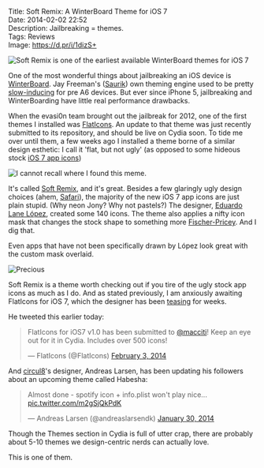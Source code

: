 Title: Soft Remix: A WinterBoard Theme for iOS 7  
Date: 2014-02-02 22:52  
Description: Jailbreaking = themes.  
Tags: Reviews  
Image: https://d.pr/i/1dizS+  

![Soft Remix is one of the earliest available WinterBoard themes for iOS 7][1]

One of the most wonderful things about jailbreaking an iOS device is [WinterBoard][2]. Jay Freeman's ([Saurik][3]) own theming engine used to be pretty [slow-inducing][4] for pre A6 devices. But ever since iPhone 5, jailbreaking and WinterBoarding have little real performance drawbacks. 

When the evasi0n team brought out the jailbreak for 2012, one of the first themes I installed was [FlatIcons][5]. An update to that theme was just recently submitted to its repository, and should be live on Cydia soon. To tide me over until them, a few weeks ago I installed a theme borne of a similar design esthetic: I call it 'flat, but not ugly' (as opposed to some hideous stock [iOS 7 app icons][6])

![I cannot recall where I found this meme.][7]
<!-- {style="max-width: 75%;"} -->

It's called [Soft Remix][8], and it's great. Besides a few glaringly ugly design choices (ahem, [Safari][9]), the majority of the new iOS 7 app icons are just plain stupid. (Why neon Jony? Why not pastels?) The designer, [Eduardo Lane López][10], created some 140 icons. The theme also applies a nifty icon mask that changes the stock shape to something more [Fischer-Pricey][11]. And I dig that. 

Even apps that have not been specifically drawn by López look great with the custom mask overlaid. 

![Precious][12]

Soft Remix is a theme worth checking out if you tire of the ugly stock app icons as much as I do. And as stated previously, I am anxiously awaiting FlatIcons for iOS 7, which the designer has been [teasing][13] for weeks. 

He tweeted this earlier today:

<blockquote lang="en"><p>FlatIcons for iOS7 v1.0 has been submitted to <a href="https://twitter.com/macciti" title="Macciti on Twitter">@macciti</a>! Keep an eye out for it in Cydia. Includes over 500 icons!</p>&mdash; FlatIcons (@FlatIcons) <a href="https://twitter.com/FlatIcons/status/430179506523889665" title="FlatIcons on Twitter">February 3, 2014</a></blockquote>

And [circul8][14]'s designer, Andreas Larsen, has been updating his followers about an upcoming theme called Habesha:

<blockquote lang="en"><p>Almost done - spotify icon + info.plist won&#39;t play nice... <a href="http://t.co/m2gSjQkPdK" title="Habesha theme teaser">pic.twitter.com/m2gSjQkPdK</a></p>&mdash; Andreas Larsen (@andreaslarsendk) <a href="https://twitter.com/andreaslarsendk/status/428945236166180864" title="Andreas Larsen on Twitter">January 30, 2014</a></blockquote>

Though the Themes section in Cydia is full of utter crap, there are probably about 5-10 themes we design-centric nerds can actually love.

This is one of them.

[1]: https://d.pr/i/1d78E+ "Soft Remix is one of the earliest available WinterBoard themes for iOS 7"
[2]: http://cydia.saurik.com/package/winterboard/ "WinterBoard"
[3]: https://twitter.com/saurik "Saurik on Twitter"
[4]: http://www.ifans.com/forums/threads/do-not-install-winterboard.368107/ "Don't install WinterBoard"
[5]: http://www.flaticonsios.com/ "FlatIcons jailbreak theme for iOS 6"
[6]: http://www.cultofmac.com/231223/ios-7-reminds-us-to-be-careful-what-we-wish-for/ "iOS 7: be careful what you wish for"
[7]: https://d.pr/i/179Co+ "Soft Remix is one of the earliest available WinterBoard themes for iOS 7"
[8]: http://moreinfo.thebigboss.org/moreinfo/depiction.php?file=softremixios7themeDp "The BigBoss repository"
[9]: http://iosguides.net/wp-content/uploads/2013/06/Safari-Icons-Comparison.jpg "Safari icons compared"
[10]: https://twitter.com/MagWhiz "MagWhiz on Twitter"
[11]: http://techcrunch.com/2013/06/14/i-think-we-can-all-agree-this-is-better-than-apples-ios-7-redesign-right/ "This is better than iOS 7"
[12]: https://d.pr/i/1dizS+ "Precious"
[13]: http://www.flaticonsios.com/ios-7-flaticons-compatibility-coming-soon/ "FlatIcons for iOS 7 coming soon"
[14]: http://www.idownloadblog.com/2013/05/18/circul8-theme-iphone-ipad/ "iDownloadBlog on circul8"